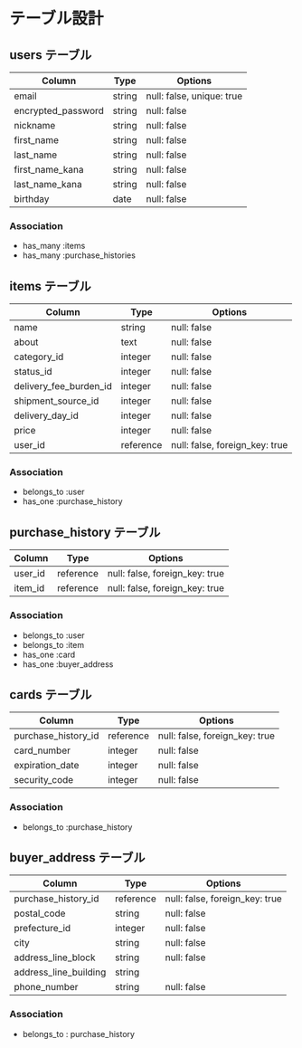 # テーブル設計

## users テーブル

| Column             | Type    | Options                   |
| ------------------ | ------  | ------------------------- |
| email              | string  | null: false, unique: true |
| encrypted_password | string  | null: false               |
| nickname           | string  | null: false               |
| first_name         | string  | null: false               |
| last_name          | string  | null: false               |
| first_name_kana    | string  | null: false               |
| last_name_kana     | string  | null: false               |
| birthday           | date    | null: false               |

### Association

- has_many :items
- has_many :purchase_histories

## items テーブル

| Column                 | Type      | Options                        |
| ---------------------- | --------- | ------------------------------ |
| name                   | string    | null: false                    |
| about                  | text      | null: false                    |
| category_id            | integer   | null: false                    |
| status_id              | integer   | null: false                    |
| delivery_fee_burden_id | integer   | null: false                    |
| shipment_source_id     | integer   | null: false                    |
| delivery_day_id        | integer   | null: false                    |
| price                  | integer   | null: false                    |
| user_id                | reference | null: false, foreign_key: true |

### Association

- belongs_to :user
- has_one :purchase_history


## purchase_history テーブル

| Column    | Type      | Options                        |
| --------- | --------- | ------------------------------ |
| user_id   | reference | null: false, foreign_key: true |
| item_id   | reference | null: false, foreign_key: true |

### Association

- belongs_to :user
- belongs_to :item
- has_one :card
- has_one :buyer_address


## cards テーブル

| Column              | Type      | Options                        |
| ------------------- | --------- | ------------------------------ |
| purchase_history_id | reference | null: false, foreign_key: true |
| card_number         | integer   | null: false                    |
| expiration_date     | integer   | null: false                    |
| security_code       | integer   | null: false                    |

### Association

- belongs_to :purchase_history

## buyer_address テーブル

| Column                | Type      | Options                        |
| --------------------- | --------- | ------------------------------ |
| purchase_history_id   | reference | null: false, foreign_key: true |
| postal_code           | string    | null: false                    |
| prefecture_id         | integer   | null: false                    |
| city                  | string    | null: false                    |
| address_line_block    | string    | null: false                    |
| address_line_building | string    |                                |
| phone_number          | string    | null: false                    |

### Association

- belongs_to : purchase_history